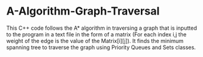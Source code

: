 # A-Algorithm-Graph-Traversal
This C++ code follows the A* algorithm in traversing a graph that is inputted to the program in a text file in the form of a matrix (For each index i,j the weight of the edge is the value of the Matrix[i][j]). It finds the minimum spanning tree to traverse the graph using Priority Queues and Sets classes.
